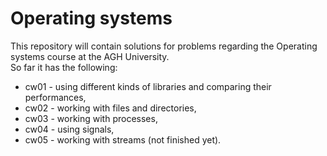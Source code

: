 # Operating systems

This repository will contain solutions for problems regarding the Operating systems course at the AGH University. <br>
So far it has the following:
* cw01 - using different kinds of libraries and comparing their performances,
* cw02 - working with files and directories,
* cw03 - working with processes,
* cw04 - using signals,
* cw05 - working with streams (not finished yet).
